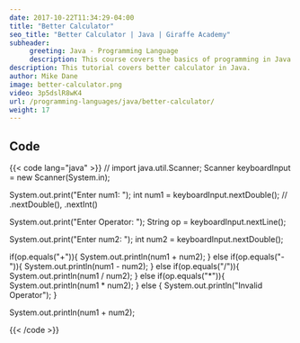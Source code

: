 ```yaml
---
date: 2017-10-22T11:34:29-04:00
title: "Better Calculator"
seo_title: "Better Calculator | Java | Giraffe Academy"
subheader:
     greeting: Java - Programming Language
     description: This course covers the basics of programming in Java. Work your way through the videos and we'll teach you everything you need to know to start your programming journey!
description: This tutorial covers better calculator in Java.
author: Mike Dane
image: better-calculator.png
video: 3p5dslR8wK4
url: /programming-languages/java/better-calculator/
weight: 17
---
```


## Code

{{< code lang="java" >}}
// import java.util.Scanner;
Scanner keyboardInput = new Scanner(System.in);

System.out.print("Enter num1: ");
int num1 = keyboardInput.nextDouble(); // .nextDouble(), .nextInt()

System.out.print("Enter Operator: ");
String op = keyboardInput.nextLine();

System.out.print("Enter num2: ");
int num2 = keyboardInput.nextDouble();

if(op.equals("+")){
     System.out.println(num1 + num2);
} else if(op.equals("-")){
     System.out.println(num1 - num2);
} else if(op.equals("/")){
     System.out.println(num1 / num2);
} else if(op.equals("*")){
     System.out.println(num1 * num2);
} else {
     System.out.println("Invalid Operator");
}

System.out.println(num1 + num2);

{{< /code >}}